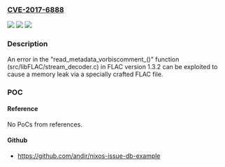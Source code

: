 ### [CVE-2017-6888](https://cve.mitre.org/cgi-bin/cvename.cgi?name=CVE-2017-6888)
![](https://img.shields.io/static/v1?label=Product&message=FLAC&color=blue)
![](https://img.shields.io/static/v1?label=Version&message=n%2Fa&color=blue)
![](https://img.shields.io/static/v1?label=Vulnerability&message=Denial%20of%20Service&color=brighgreen)

### Description

An error in the "read_metadata_vorbiscomment_()" function (src/libFLAC/stream_decoder.c) in FLAC version 1.3.2 can be exploited to cause a memory leak via a specially crafted FLAC file.

### POC

#### Reference
No PoCs from references.

#### Github
- https://github.com/andir/nixos-issue-db-example

